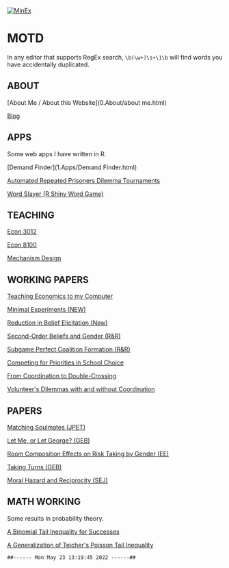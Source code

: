 [![MinEx](../files/Images/banner.gif)](3.Working_Papers/MinimalExperiments.html)

# MOTD
In any editor that supports RegEx search, `\b(\w+)\s+\1\b` will find words you have accidentally duplicated.





## ABOUT

[About Me / About this Website](0.About/about me.html)

[Blog  ](0.About/microblog.html)

## APPS
Some web apps I have written in R.  

[Demand Finder](1.Apps/Demand Finder.html)

[Automated Repeated Prisoners Dilemma Tournaments](1.Apps/RepeatedPD.html)

[Word Slayer (R Shiny Word Game)](1.Apps/Slayer.html)

## TEACHING

[Econ 3012](2.Teaching/econ3012.html)

[Econ 8100](2.Teaching/econ8100.html)

[Mechanism Design](2.Teaching/mechanism.html)

## WORKING PAPERS

[Teaching Economics to my Computer](3.Working_Papers/formal.html)

[Minimal Experiments (NEW)](3.Working_Papers/MinimalExperiments.html)

[Reduction in Belief Elicitation (New)](3.Working_Papers/Reduction.html)

[Second-Order Beliefs and Gender (R&R)](3.Working_Papers/SOBAG.html)

[Subgame Perfect Coalition Formation (R&R)](3.Working_Papers/SPGS.html)

[Competing for Priorities in School Choice](3.Working_Papers/Competing.html)

[From Coordination to Double-Crossing](3.Working_Papers/CoordinationDoubleCrossing.html)

[Volunteer's Dilemmas with and without Coordination](3.Working_Papers/Volunteers.html)

## PAPERS

[Matching Soulmates (JPET)](4.Papers/Matching_Soulmates.html)

[Let Me, or Let George? (GEB)](4.Papers/Let_Me_Let_George.html)

[Room Composition Effects on Risk Taking by Gender (EE)](4.Papers/Room_Composition.html)

[Taking Turns (GEB)](4.Papers/Taking_Turns.html)

[Moral Hazard and Reciprocity (SEJ)](4.Papers/Moral_Hazard_Reciprocity.html)

## MATH WORKING
Some results in probability theory.  

[A Binomial Tail Inequality for Successes](5.Math_Working/Binomial.html)

[A Generalization of Teicher's Poisson Tail Inequality](5.Math_Working/Teicher.html)

```
##------ Mon May 23 13:19:45 2022 ------##
```
